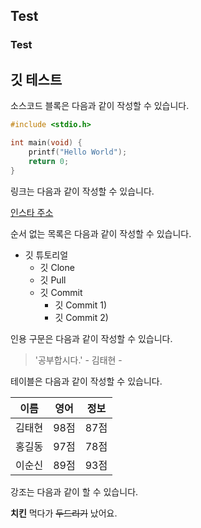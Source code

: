 ## Test
### Test

## 깃 테스트

소스코드 블록은 다음과 같이 작성할 수 있습니다.

```c
#include <stdio.h>

int main(void) {
    printf("Hello World");
    return 0;
}
```

링크는 다음과 같이 작성할 수 있습니다.

[인스타 주소](https://www.instagram.com/_imtae____/)

순서 없는 목록은 다음과 같이 작성할 수 있습니다.

* 깃 튜토리얼
  * 깃 Clone
  * 깃 Pull
  * 깃 Commit
    * 깃 Commit 1)
    * 깃 Commit 2)

인용 구문은 다음과 같이 작성할 수 있습니다.

> '공부합시다.' - 김태현 -

테이블은 다음과 같이 작성할 수 있습니다.

이름|영어|정보
---|---|---|
김태현|98점|87점|100점|
홍길동|97점|78점|93점|
이순신|89점|93점|97점

강조는 다음과 같이 할 수 있습니다.

**치킨** 먹다가 ~~두드리기~~ 났어요.
